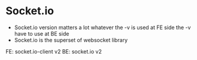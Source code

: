 # Socket.io 
- Socket.io version matters a lot whatever the -v is used at FE side the -v have to use at BE side
- Socket.io is the superset of websocket library

FE: socket.io-client v2
BE: socket.io v2